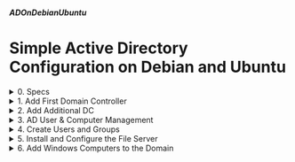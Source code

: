 ##### ADOnDebianUbuntu  
# Simple Active Directory Configuration on Debian and Ubuntu 

<details markdown='1'>
<summary>
0. Specs
</summary>
---
### 0.1. Definition
- Single Domain Active Directory infrastructure with Debian or Ubuntu  Servers with 2 Domain Controllers and a file server.
- Windows workstations can join to AD.
- No license costs except Windows workstation licences.
- Based on the valuable documents at: [Server-World](https://www.server-world.info/en/note?os=Ubuntu_18.04&p=samba&f=4)

### 0.2. Configuration
- Domain Name: 386387.XYZ  
- Domain Netbios Name: 386387  
- First DC:  
    - srv1.386387.xyz   
    - 192.168.1.221   
    - Debian 12/11 or Ubuntu 24.04/22.04 LTS Server
- Second DC:    
    - srv2.386387.xyz 
    - 192.168.1.222 
    - Debian 12/11 or Ubuntu 24.04/22.04 LTS Server
- File Server: 
    - filesrv.386387.xyz 
    - 192.168.1.223 
    - Debian 12/11 or Ubuntu 24.04/22.04 LTS Server
- Windows workstations can connect to the domain


- Groups and Users:
  - Marketing:
     - mrk01, mrk02, mrk03
  - Sales:
     - sls01, sls02, sls03
  - Production:
     - prd01, prd02, prd03
  - IT:
     - it01, it02, it03, support
  - SysAdmin:
     - support
  - All:
     - all of the users


- File server shares:

```
//filesrv/Xmrk01    mrk01 RW
//filesrv/Xmrk02    mrk02 RW
//filesrv/Xmrk03    mrk03 RW
//filesrv/XMrk      Marketing RW
//filesrv/XMrkPub   Marketing RW, All R
//filesrv/Xsls01    sls01 RW
//filesrv/Xsls02    sls02 RW
//filesrv/Xsls03    sls03 RW
//filesrv/XSls      Sales RW
//filesrv/XSlsPub   Sales RW, All R
//filesrv/Xprd01    prd01 RW
//filesrv/Xprd02    prd02 RW
//filesrv/Xprd03    prd03 RW
//filesrv/XPrd      Production RW
//filesrv/XPrdPub   Production RW, All R
//filesrv/Xit01     it01 RW
//filesrv/Xit02     it02 RW
//filesrv/Xit03     it03 RW
//filesrv/Xsupport  support RW
//filesrv/XIT       IT RW
//filesrv/XITPub    IT RW, All R
//filesrv/XSys      SysAdmin RW
//filesrv/XSysPub   SysAdmin RW, All R
//filesrv/XAll      ALL RW
```

On my tests I used distros uniformly. That is all servers were Debian 11, Debian 12, Ubuntu 22.04, or Ubuntu 24.04. I believe the system would work with nonuniform distros too, but I haven't tested it.

### 0.3. Phases
- Add First DC (srv1.x36.org)
- Add Additional DC (srv2.386387.xyz)
- AD User Management
- Add a Linux File Server to the Domain (filesrv.386387.xyz)
- Add a Windows Computer to the Domain

### 0.4. Preliminary Tasks
There are some important matters to consider. Not complying them can  cause some problems.

#### 0.4.1. Choosing Domain Name and Realm
Realm is in the domain name format and Domain Name is a single  word (actually Netbios Name of your domain).

If your company's internet domain name is example.com, then you can  choose your Realm and Domain Name as following:

Realm : EXAMPLE.COM  
Domain Name : EXAMPLE

Whenever you use them, they must be UPPERCASE. Don't ask me why, that is  something about Micros*ft's bad design.

#### 0.4.2. IP Address and Host Name for Domain Controllers and Domain Members

Domain Controllers and Domain Members should have static IP addresses. 

There might be some ways to use DHCP but I don't know how and actually I don't see any reason to use DHCP for Domain Controllers.

Hostname must be in the format of name.example.com (lowercase this time)  and due to an incompatability with Samba and Debian/Ubuntu (Actually all  Debian based Linuxes) you have to erase the line starting with 127.0.1.1
(not 127.0.0.1) from your /etc/hosts file and add the IP and hostname  (short and long formats) in your /etc/hosts file as in below.

```
127.0.0.1       localhost
192.168.1.221	srv1.386387.xyz srv1
```
 
#### 0.4.3. Mixed Environment
You should have at least 2 DCs (Domain Controllers), you can use 1  Wind*ws and 1 Linux to benefit from Micros*ft's AD Management programs.  

But actually it is not necessary. 

I'd advice installing all DCs as Linux  and use any Windxws workstation to manage AD. You can install RSAT Management Tools to a Windxws workstation and use AD Manager programs (including DNS and WINS server) from there.

#### 0.4.4. Default Values 
Remember to replace all the occurences of 386387, x386, 386387.XYZ, and  386387.xyz with yours, regarding the cases. 

<br>
</details>

<details markdown='1'>
<summary>
1. Add First Domain Controller
</summary>
---
### 1.0. Specs
```
Domain Name:  386387
Realm:        386387.XYZ	
Hostname:     srv1.386387.xyz
IP:           192.168.1.221
```

### 1.1. Set Hostname
Set hostname as fully qualified (if you haven't done it before)

```
sudo hostnamectl set-hostname srv1.386387.xyz
```

Update /etc/hosts file

```
sudo nano /etc/hosts
```

Change the start of the file as below:

```
127.0.0.1       localhost
192.168.1.221   srv1.386387.xyz srv1 
```

### 1.2. Install required packages
```
sudo apt update
sudo apt -y install samba krb5-config winbind smbclient 
```

Answers to parameter questions:  

- Default Kerberos version 5 realm:
   - 386387.XYZ
- Kerberos servers for your realm:
   - srv1.386387.xyz
- Administrative server for your Kerberos realm:
   - srv1.386387.xyz

### 1.2. Run Samba Config

Backup original samba configuration

```
sudo mv /etc/samba/smb.conf /etc/samba/smb.conf.original 
```

Run provision tool to create the Domain

```
sudo samba-tool domain provision
```

Answers to parameter questions:

- Realm:
   - 386387.XYZ
- Domain: 
   - 386387
- Server Role (dc, member, standalone) [dc]: 
   - Just press enter
- DNS backend (SAMBA_INTERNAL,...
   - Just press enter
- DNS forwarder IP address...
   - Enter your DNS address, or you may enter 8.8.8.8
- Administrator password:
   - Enter a good password

### 1.3. Copy kerberos config file, stop and disable unnecessary services
```
sudo cp /var/lib/samba/private/krb5.conf /etc/
sudo systemctl stop smbd nmbd winbind systemd-resolved
sudo systemctl disable smbd nmbd winbind systemd-resolved
sudo systemctl unmask samba-ad-dc 
```

Debian 12 gives the following error, ignore it:

`Failed to stop systemd-resolved.service: Unit systemd-resolved.service not loaded.`

### 1.4. Remove resolv.conf and create a new one
```
sudo rm /etc/resolv.conf
sudo nano /etc/resolv.conf
```

Fill as below

```
domain 386387.xyz
nameserver 127.0.0.1
```

### 1.5. Start DC Services
```
sudo systemctl start samba-ad-dc
sudo systemctl enable samba-ad-dc 
```

Check domain level

```
sudo samba-tool domain level show
```

Create a domain user named exforge

```
sudo samba-tool user create exforge
```
<br>
</details>

<details markdown='1'>
<summary>
2. Add Additional DC
</summary>
---
## 2.0. Specs
```
Domain Name:      386387
Realm:            386387.XYZ	
Hostname:         srv2.386387.xyz
IP:               192.168.1.222
Org. DC Hostname: srv1.386387.xyz
Org. DC IP:       192.168.1.221
```

### 2.1. Set Hostname
Set hostname as fully qualified (if you haven't done it before)

```
sudo hostnamectl set-hostname srv2.386387.xyz
```

Update /etc/hosts file

```
sudo nano /etc/hosts
```

Change the start of the file as below:

```
127.0.0.1       localhost
192.168.1.222   srv2.386387.xyz srv2 
```

### 2.2. Install kerberos and edit configuration
```
sudo apt update
sudo apt -y install krb5-user
```

Pass all the questions with enter

```
sudo nano /etc/krb5.conf 
```

Change the beginning of the file as below

```
[libdefaults]
        default_realm = 386387.XYZ
        dns_lookup_realm = false
        dns_lookup_kdc = true
```

### 2.3. Stop and disable systemd.resolved
This step is not necessary for Debian 12

```
sudo systemctl stop systemd-resolved
sudo systemctl disable systemd-resolved 
```

### 2.4. Remove resolv.conf and create a new one
```
sudo rm /etc/resolv.conf
sudo nano /etc/resolv.conf
```

Add following lines

```
domain 386387.xyz
nameserver 192.168.1.221
```

### 2.5. Get Kerberos ticket
Domain Admin password will be asked (Entered at 1.2.)

```
sudo kinit administrator
```

Check Kerberos ticket

```
sudo klist
```

### 2.6. Add This DC to Existing AD
Add necessary packages 

```
sudo apt -y install samba winbind smbclient 
```

Rename and remove default samba config, create a new one

```
sudo mv /etc/samba/smb.conf /etc/samba/smb.conf.org 
sudo samba-tool domain join 386387.XYZ DC -U "srv1\administrator" \
   --dns-backend=SAMBA_INTERNAL 
```

### 2.7. Close and disable unnecessary services and enable samba
```
sudo systemctl stop smbd nmbd winbind
sudo systemctl disable smbd nmbd winbind
sudo systemctl unmask samba-ad-dc
sudo systemctl start samba-ad-dc
sudo systemctl enable samba-ad-dc
```

### 2.8. Verify 
Verify authentication to localhost

```
sudo smbclient //127.0.0.1/netlogon -U Administrator -c 'ls'
```

Verify replication status with AD

```
sudo samba-tool drs showrepl
```

Following warning is not important, you can ignore it:  
       `Warning: No NC replicated for Connection!`

<br>
</details>

<details markdown='1'>
<summary>
3. AD User & Computer Management
</summary>
---

You can run on any DC
### 3.1. User Management
#### 3.1.0. See All Commands
```
sudo samba-tool user --help
```

#### 3.1.1. Display domain users list.
```
sudo samba-tool user list
```

Display DN info instead of user names

```
sudo samba-tool user list --full-dn
```

#### 3.1.2. Add a domain user.
```
sudo samba-tool user create ubuntu
```

Force to change password at next login

```
sudo samba-tool user create ubuntu2 --must-change-at-next-login
```
 
#### 3.1.3. Delete a domain user.
```
sudo samba-tool user delete ubuntu2
```

#### 3.1.4. Reset password of a user.
```
sudo samba-tool user setpassword ubuntu
```
 
#### 3.1.5. Set expiration for a user.
User will be disabled at expiration

```
sudo samba-tool user setexpiry ubuntu --days=7
```

Remove expiration

```
sudo samba-tool user setexpiry --noexpiry ubuntu
```
 
#### 3.1.6. Disable/Enable user account.
```
sudo samba-tool user disable ubuntu
sudo samba-tool user enable ubuntu
```

#### 3.1.7. Show information about a user
```
sudo samba-tool user show ubuntu
```
 
#### 3.1.8. Edit details of a user
```
sudo samba-tool user edit ubuntu
```

You can edit the details in an editor, be careful.
 
### 3.2. Group Management
#### 3.2.0. See All Commands
```
sudo samba-tool group --help
```

#### 3.2.1. Display domain group list.
```
sudo samba-tool group list
```

#### 3.2.2. Display members in a group.
```
sudo samba-tool group listmembers "Domain Users"
```
 
#### 3.2.3. Add a domain group.
```
sudo samba-tool group add TestUsers
sudo samba-tool group add TestUsers2
```
 
#### 3.2.4. Delete a domain group.
```
sudo samba-tool group delete TestUsers2
```

#### 3.2.5. Add/remove a member from a domain group.
```
sudo samba-tool group addmembers TestUsers ubuntu
sudo samba-tool group removemembers TestUsers ubuntu
```

#### 3.2.6. Show information about a group
```
sudo samba-tool group show TestUsers
```

#### 3.2.7. Edit details of a group
```
sudo samba-tool group edit TestUsers
```

### 3.3. Computer Management
#### 3.3.0. See All Commands
```
sudo samba-tool computer --help
```

#### 3.3.1. List Domain Computers
```
sudo samba-tool computer list
```

#### 3.3.2. Show details of a domain computer
```
sudo samba-tool computer show srv1
```

#### 3.3.2. Edit details of a domain computer
```
sudo samba-tool computer edit srv1
```

### 3.4. Other Important Management Subcommands
#### 3.4.1. Check local AD database for errors.
```
sudo samba-tool dbcheck --help
```

#### 3.4.2. Delegation management.
```
sudo samba-tool delegation --help
```

#### 3.4.3. Domain Name Service (DNS) management.
```
sudo samba-tool dns --help
```

#### 3.4.4. Domain management
```
sudo samba-tool domain --help
```

#### 3.4.5. Directory Replication Services (DRS) management.
```
sudo samba-tool drs --help
```

#### 3.4.6. Forest management
```
sudo samba-tool forest --help
```

#### 3.4.7. Flexible Single Master Operations (FSMO) roles management.
```
sudo samba-tool fsmo --help
```

#### 3.4.8. Group Policy Object (GPO) management.
```
sudo samba-tool gpo --help
```

#### 3.4.9. Organizational Units (OU) management.
```
sudo samba-tool ou --help
```

#### 3.4.10. Schema querying and management.
```
sudo samba-tool schema --help
```

#### 3.4.11. Sites management.
```
sudo samba-tool sites --help
```

#### 3.4.12. Retrieve the time on a server.
```
sudo samba-tool time --help
```

<br>
</details>

<details markdown='1'>
<summary>
4. Create Users and Groups
</summary>
---
### 4.1. Create Users
Create all users with Password1 as the default password. Users are going to have to change their password at their first logon.

```
sudo samba-tool user add mrk01 Password1 --given-name=Mrk --surname=01 \
    --must-change-at-next-login
sudo samba-tool user add mrk02 Password1 --given-name=Mrk --surname=02 \
    --must-change-at-next-login
sudo samba-tool user add mrk03 Password1 --given-name=Mrk --surname=03 \
    --must-change-at-next-login
sudo samba-tool user add sls01 Password1 --given-name=Sls --surname=01 \
    --must-change-at-next-login
sudo samba-tool user add sls02 Password1 --given-name=Sls --surname=02 \
    --must-change-at-next-login
sudo samba-tool user add sls03 Password1 --given-name=Sls --surname=03 \
    --must-change-at-next-login
sudo samba-tool user add prd01 Password1 --given-name=Prd --surname=01 \
    --must-change-at-next-login
sudo samba-tool user add prd02 Password1 --given-name=Prd --surname=02 \
    --must-change-at-next-login
sudo samba-tool user add prd03 Password1 --given-name=Prd --surname=03 \
    --must-change-at-next-login
sudo samba-tool user add it01 Password1 --given-name=IT --surname=01 \
    --must-change-at-next-login
sudo samba-tool user add it02 Password1 --given-name=IT --surname=02 \
    --must-change-at-next-login
sudo samba-tool user add it03 Password1 --given-name=IT --surname=03 \
    --must-change-at-next-login
sudo samba-tool user add support Password1 --given-name=Support --surname=User \
    --must-change-at-next-login
```

### 4.2. Create Groups
```
sudo samba-tool group add Marketing
sudo samba-tool group add Sales
sudo samba-tool group add Production
sudo samba-tool group add IT
sudo samba-tool group add SysAdmin
sudo samba-tool group add All
```

### 4.3. Add Users to the Corresponding Groups
```
sudo samba-tool group addmembers Marketing mrk01,mrk02,mrk03
sudo samba-tool group addmembers Sales sls01,sls02,sls03
sudo samba-tool group addmembers Production prd01,prd02,prd03
sudo samba-tool group addmembers IT it01,it02,it03,support
sudo samba-tool group addmembers SysAdmin support
sudo samba-tool group addmembers All Marketing,Sales,Production,IT,SysAdmin
```

<br>
</details>

<details markdown='1'>
<summary>
5. Install and Configure the File Server
</summary>
---
### 5.1. Set Hostname and DNS Information
Set hostname as fully qualified (if you haven't done it before)

```
sudo hostnamectl set-hostname filesrv.386387.xyz
```

Update /etc/hosts file

```
sudo nano /etc/hosts
```

Change the start of the file as below:

```
127.0.0.1       localhost
192.168.1.223   filesrv.386387.xyz filesrv 
```
 
Remove resolv.conf and create a new one

```
sudo rm /etc/resolv.conf
sudo nano /etc/resolv.conf
```

Add following lines

```
domain 386387.xyz
nameserver 192.168.1.221
nameserver 192.168.1.222
```

### 5.2. Install necessary packages
```
sudo apt update
sudo apt -y install winbind libpam-winbind libnss-winbind krb5-config \
   samba-dsdb-modules samba-vfs-modules 
```

Answers to parameter questions (if asked):

- Default Kerberos version 5 realm:
   - 386387.XYZ
- Kerberos servers for your realm:
   - srv1.386387.xyz
- Administrative server for your Kerberos realm:
   - srv1.386387.xyz

### 5.3. Configure Winbind
#### 5.3.1. Samba config
```
sudo nano /etc/samba/smb.conf 
```

Change/add following lines under [global] stanza

```
   workgroup = 386387
   realm = 386387.XYZ
   security = ads
   idmap config * : backend = tdb
   idmap config * : range = 3000-7999
   idmap config 386387 : backend = rid
   idmap config 386387 : range = 10000-999999
   template homedir = /home/%U
   template shell = /bin/bash
   winbind use default domain = true
   winbind offline logon = false
```

#### 5.3.2. pam config
```
sudo nano /etc/pam.d/common-session 
```

Add following line

```
session optional        pam_mkhomedir.so skel=/etc/skel umask=077
```

### 5.4. Join AD
#### 5.4.1. Add this server to AD 
```
sudo net ads join -U Administrator
```

Restart winbind
```
sudo systemctl restart winbind
```

#### 5.4.2. Show Domain Users
```
sudo wbinfo -u
```

### 5.5. Config File Server
#### 5.5.0. Specs
There will be 24 shares: 

```
/srv/shares/Xmrk01    mrk01 RW
/srv/shares/Xmrk02    mrk02 RW
/srv/shares/Xmrk03    mrk03 RW
/srv/shares/XMrk      Marketing RW
/srv/shares/XMrkPub   Marketing RW, All R
/srv/shares/Xsls01    sls01 RW
/srv/shares/Xsls02    sls02 RW
/srv/shares/Xsls03    sls03 RW
/srv/shares/XSls      Sales RW
/srv/shares/XSlsPub   Sales RW, All R
/srv/shares/Xprd01    prd01 RW
/srv/shares/Xprd02    prd02 RW
/srv/shares/Xprd03    prd03 RW
/srv/shares/XPrd      Production RW
/srv/shares/XPrdPub   Production RW, All R
/srv/shares/Xit01     it01 RW
/srv/shares/Xit02     it02 RW
/srv/shares/Xit03     it03 RW
/srv/shares/Xsupport  support RW
/srv/shares/XIT       IT RW
/srv/shares/XITPub    IT RW, All R
/srv/shares/XSys      SysAdmin RW
/srv/shares/XSysPub   SysAdmin RW, All R
/srv/shares/XAll      ALL RW
```

Create shared folders:

```
sudo mkdir -p /srv/shares/Xmrk01
sudo mkdir -p /srv/shares/Xmrk02
sudo mkdir -p /srv/shares/Xmrk03
sudo mkdir -p /srv/shares/XMrk
sudo mkdir -p /srv/shares/XMrkPub
sudo mkdir -p /srv/shares/Xsls01
sudo mkdir -p /srv/shares/Xsls02
sudo mkdir -p /srv/shares/Xsls03
sudo mkdir -p /srv/shares/XSls
sudo mkdir -p /srv/shares/XSlsPub
sudo mkdir -p /srv/shares/Xprd01
sudo mkdir -p /srv/shares/Xprd02
sudo mkdir -p /srv/shares/Xprd03
sudo mkdir -p /srv/shares/XPrd
sudo mkdir -p /srv/shares/XPrdPub
sudo mkdir -p /srv/shares/Xit01
sudo mkdir -p /srv/shares/Xit02
sudo mkdir -p /srv/shares/Xit03
sudo mkdir -p /srv/shares/Xsupport
sudo mkdir -p /srv/shares/XIT
sudo mkdir -p /srv/shares/XITPub
sudo mkdir -p /srv/shares/XSys
sudo mkdir -p /srv/shares/XSysPub
sudo mkdir -p /srv/shares/XAll
```

Set Permissions to full, we are going to set permissions on the shares too

```
sudo chmod -R 777 /srv/shares 
```

#### 5.5.1. Install Samba
```
sudo apt -y install samba
```
 
#### 5.5.2. Configure samba for AD file server
```
sudo nano /etc/samba/smb.conf
```

Add following lines under [global]  stanza

```
   netbios name = filesrv         
   socket options = TCP_NODELAY SO_RCVBUF=16384 SO_SNDBUF=16384         
   idmap uid = 10000-20000         
   winbind enum users = yes         
   winbind gid = 10000-20000         
   os level = 20         
   winbind enum groups = yes         
   password server = *         
   preferred master = no         
   winbind separator = +         
   encrypt passwords = yes         
   dns proxy = no         
   wins server = 192.168.1.221         
   wins proxy = no  
```

Add following lines at the end of the file  
!!! Remember to change them according to your shares !!!

```
# Marketing
[Xmrk01]
   comment = Xmrk01
   path = /srv/shares/Xmrk01         
   browseable = yes         
   read only = no         
   create mask = 770         
   directory mask = 770         
   valid users = mrk01
   write list = mrk01
[Xmrk02]
   comment = Xmrk02
   path = /srv/shares/Xmrk02         
   browseable = yes         
   read only = no         
   create mask = 770         
   directory mask = 770         
   valid users = mrk02
   write list = mrk02
[Xmrk03]
   comment = Xmrk03
   path = /srv/shares/Xmrk03         
   browseable = yes         
   read only = no         
   create mask = 770         
   directory mask = 770         
   valid users = mrk03
   write list = mrk03
[XMrk]
   comment = XMrk
   path = /srv/shares/XMrk         
   browseable = yes         
   read only = no         
   create mask = 770         
   directory mask = 770         
   valid users = @Marketing
   write list = @Marketing
[XMrkPub]         
   comment = XMrkPub         
   path = /srv/shares/XMrkPub         
   browseable = yes         
   read only = no         
   create mask = 770         
   directory mask = 770
   valid users = @Marketing, @All         
   read list = @All
   write list = @Marketing
# Sales
[Xsls01]
   comment = Xsls01
   path = /srv/shares/Xsls01         
   browseable = yes         
   read only = no         
   create mask = 770         
   directory mask = 770         
   valid users = sls01
   write list = sls01
[Xsls02]
   comment = Xsls02
   path = /srv/shares/Xsls02         
   browseable = yes         
   read only = no         
   create mask = 770         
   directory mask = 770         
   valid users = sls02
   write list = sls02
[Xsls03]
   comment = Xsls03
   path = /srv/shares/Xsls03         
   browseable = yes         
   read only = no         
   create mask = 770         
   directory mask = 770         
   valid users = sls03
   write list = sls03
[XSls]
   comment = XSls
   path = /srv/shares/XSls         
   browseable = yes         
   read only = no         
   create mask = 770         
   directory mask = 770         
   valid users = @Sales
   write list = @Sales
[XSlsPub]         
   comment = XSlsPub         
   path = /srv/shares/XSlsPub         
   browseable = yes         
   read only = no         
   create mask = 770         
   directory mask = 770
   valid users = @Sales, @All         
   read list = @All
   write list = @Sales
# Production
[Xprd01]
   comment = Xprd01
   path = /srv/shares/Xprd01         
   browseable = yes         
   read only = no         
   create mask = 770         
   directory mask = 770         
   valid users = prd01
   write list = prd01
[Xprd02]
   comment = Xprd02
   path = /srv/shares/Xprd02         
   browseable = yes         
   read only = no         
   create mask = 770         
   directory mask = 770         
   valid users = prd02
   write list = prd02
[Xprd03]
   comment = Xprd03
   path = /srv/shares/Xprd03         
   browseable = yes         
   read only = no         
   create mask = 770         
   directory mask = 770         
   valid users = prd03
   write list = prd03
[XPrd]
   comment = XPrd
   path = /srv/shares/XPrd         
   browseable = yes         
   read only = no         
   create mask = 770         
   directory mask = 770         
   valid users = @Production
   write list = @Production
[XPrdPub]         
   comment = XPrdPub         
   path = /srv/shares/XPrdPub         
   browseable = yes         
   read only = no         
   create mask = 770         
   directory mask = 770
   valid users = @Production, @All         
   read list = @All
   write list = @Production
# IT
[Xit01]
   comment = Xit01
   path = /srv/shares/Xit01         
   browseable = yes         
   read only = no         
   create mask = 770         
   directory mask = 770         
   valid users = it01
   write list = it01
[Xit02]
   comment = Xit02
   path = /srv/shares/Xit02         
   browseable = yes         
   read only = no         
   create mask = 770         
   directory mask = 770         
   valid users = it02
   write list = it02
[Xit03]
   comment = Xit03
   path = /srv/shares/Xit03         
   browseable = yes         
   read only = no         
   create mask = 770         
   directory mask = 770         
   valid users = it03
   write list = it03
[Xsupport]
   comment = Xsupport
   path = /srv/shares/Xsupport         
   browseable = yes         
   read only = no         
   create mask = 770         
   directory mask = 770         
   valid users = support
   write list = support
[XIT]
   comment = XIT
   path = /srv/shares/XIT         
   browseable = yes         
   read only = no         
   create mask = 770         
   directory mask = 770         
   valid users = @IT
   write list = @IT
[XITPub]         
   comment = XITPub         
   path = /srv/shares/XITPub         
   browseable = yes         
   read only = no         
   create mask = 770         
   directory mask = 770
   valid users = @IT, @All         
   read list = @All
   write list = @IT
# All
[XAll]
   comment = XAll
   path = /srv/shares/XAll         
   browseable = yes         
   read only = no         
   create mask = 770         
   directory mask = 770         
   valid users = @All
   write list = @All
```

#### 5.5.3. Restart Samba
```
sudo systemctl restart smbd
```

<br>
</details>

<details markdown='1'>
<summary>
6. Add Windows Computers to the Domain 
</summary>
---
Change Windows computer's DNS setting to first DC and proceed as usual.

AD (including the DNS server on DC) could be managed through windows  workstation after installing RSAT management.

You can connect to the file server using \\srvf\share1 (share2,3,4) notation from your workstation.
</details>

